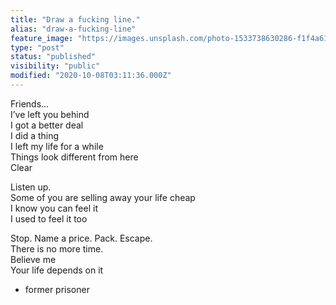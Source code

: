 ```yaml
---
title: "Draw a fucking line."
alias: "draw-a-fucking-line"
feature_image: "https://images.unsplash.com/photo-1533738630286-f1f4a61705f8?ixlib=rb-1.2.1&q=80&fm=jpg&crop=entropy&cs=tinysrgb&w=2000&fit=max&ixid=eyJhcHBfaWQiOjExNzczfQ"
type: "post"
status: "published"
visibility: "public"
modified: "2020-10-08T03:11:36.000Z"
---
```


<p>Friends...<br>I’ve left you behind<br>I got a better deal<br>I did a thing<br>I left my life for a while<br>Things look different from here<br>Clear</p><p>Listen up.<br>Some of you are selling away your life cheap<br>I know you can feel it<br>I used to feel it too</p><p>Stop. Name a price. Pack. Escape.<br>There is no more time.<br>Believe me<br>Your life depends on it</p><ul><li>former prisoner</li></ul>
<figure class="kg-card kg-image-card">
<a src="__GHOST_URL__/content/images/2020/10/F4F9197C-03BB-4582-A95A-DF65E3514CC2.jpeg" class="kg-image" alt loading="lazy" width="824" height="309" srcset="__GHOST_URL__/content/images/size/w600/2020/10/F4F9197C-03BB-4582-A95A-DF65E3514CC2.jpeg 600w, __GHOST_URL__/content/images/2020/10/F4F9197C-03BB-4582-A95A-DF65E3514CC2.jpeg 824w" sizes="(min-width: 720px) 720px">
</figure>

